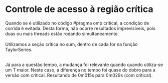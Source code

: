 <h1>Controle de acesso à região crítica</h1>
Quando se é utilizado no código #pragma omp critical, a condição de corrida é evitada. Desta forma, não ocorre resultados imprevisíveis, pois duas ou mais threads estão rodando simultaneamente.<br><br>
Utilizamos a seção crítica no sum, dentro de cada for na função TaylorSeries.<br>

<br>Já para a questão tempo, a mudança foi relevante quando quando utiliza-se um T maior. Neste caso, a diferença no tempo foi quase do dobro para a versão com critical. Resultando de 0m015s para 0m029s (com critical).

